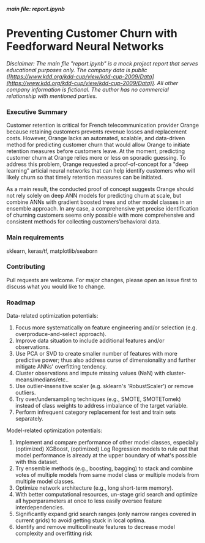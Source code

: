 ***main file: report.ipynb***

# Preventing Customer Churn with Feedforward Neural Networks

*Disclaimer: The main file "report.ipynb" is a mock project report that serves educational purposes only. The company data is public ([https://www.kdd.org/kdd-cup/view/kdd-cup-2009/Data](https://www.kdd.org/kdd-cup/view/kdd-cup-2009/Data)). All other company information is fictional. The author has no commercial relationship with mentioned parties.*


### Executive Summary

Customer retention is critical for French telecommunication provider Orange because retaining customers prevents revenue losses and replacement costs. However, Orange lacks an automated, scalable, and data-driven method for predicting customer churn that would allow Orange to initiate retention measures before customers leave. At the moment, predicting customer churn at Orange relies more or less on sporadic guessing. To address this problem, Orange requested a proof-of-concept for a "deep learning" articial neural networks that can help identify customers who will likely churn so that timely retention measures can be initiated.

As a main result, the conducted proof of concept suggests Orange should not rely solely on deep ANN models for predicting churn at scale, but combine ANNs with gradient boosted trees and other model classes in an ensemble approach. In any case, a comprehensive yet precise identification of churning customers seems only possible with more comprehensive and consistent methods for collecting customers’behavioral data.


### Main requirements

sklearn, keras/tf, matplotlib/seaborn


### Contributing

Pull requests are welcome. For major changes, please open an issue first to discuss what you would like to change.


### Roadmap

Data-related optimization potentials:

1. Focus more systematically on feature engineering and/or selection (e.g. overproduce-and-select approach).
2. Improve data situation to include additional features and/or observations.
3. Use PCA or SVD to create smaller number of features with more predictive power; thus also address curse of dimensionality and further mitigate ANNs' overfitting tendency.
4. Cluster observations and impute missing values (NaN) with cluster-means/medians/etc..
5. Use outlier-insensitive scaler (e.g. sklearn's 'RobustScaler') or remove outliers.
6. Try over/undersampling techniques (e.g., SMOTE, SMOTETomek) instead of class weights to address imbalance of the target variable.
7. Perform infrequent category replacement for test and train sets separately.

Model-related optimization potentials:

1. Implement and compare performance of other model classes, especially (optimized) XGBoost, (optimized) Log Regression models to rule out that model performance is already at the upper boundary of what's possible with this dataset.
2. Try ensemble methods (e.g., boosting, bagging) to stack and combine votes of multiple models from same model class or multiple models from multiple model classes.
3. Optimize network architecture (e.g., long short-term memory).
4. With better computational resources, un-stage grid search and optimize all hyperparameters at once to less easily oversee feature interdependencies.
5. Significantly expand grid search ranges (only narrow ranges covered in current grids) to avoid getting stuck in local optima.
6. Identify and remove multicollineate features to decrease model complexity and overfitting risk
